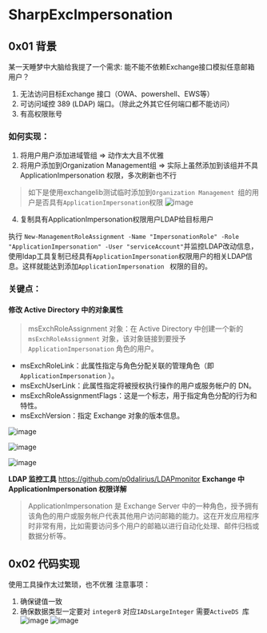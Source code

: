 # SharpExcImpersonation
## 0x01 背景
某一天睡梦中大脑给我提了一个需求: 能不能不依赖Exchange接口模拟任意邮箱用户？
1. 无法访问目标Exchange 接口（OWA、powershell、EWS等）
2. 可访问域控 389 (LDAP) 端口。（除此之外其它任何端口都不能访问）
3. 有高权限账号

### 如何实现：
1. 将用户用户添加进域管组    =>  动作太大且不优雅
2. 将用户添加到Organization Management组  =>  实际上虽然添加到该组并不具ApplicationImpersonation 权限，多次刷新也不行
> 如下是使用exchangelib测试临时添加到`Organization Management `组的用户是否具有`ApplicationImpersonation`权限
![image](https://github.com/user-attachments/assets/07ad3b81-f03b-4458-a74b-0dcb5fcf151c)

4. 复制具有ApplicationImpersonation权限用户LDAP给目标用户

执行 `New-ManagementRoleAssignment -Name "ImpersonationRole" -Role "ApplicationImpersonation" -User "serviceAccount"`并监控LDAP改动信息，使用ldap工具复制已经具有`ApplicationImpersonation`权限用户的相关LDAP信息。这样就能达到添加`ApplicationImpersonation ` 权限的目的。

### 关键点：
#### 修改 Active Directory 中的对象属性 
>msExchRoleAssignment 对象：在 Active Directory 中创建一个新的 `msExchRoleAssignment` 对象，该对象链接到要授予` ApplicationImpersonation` 角色的用户。
- msExchRoleLink：此属性指定与角色分配关联的管理角色（即`ApplicationImpersonation` ）。
- msExchUserLink：此属性指定将被授权执行操作的用户或服务帐户的 DN。
- msExchRoleAssignmentFlags：这是一个标志，用于指定角色分配的行为和特性。
- msExchVersion：指定 Exchange 对象的版本信息。

![image](https://github.com/user-attachments/assets/30f6001e-8107-4be2-92f5-287889b84325)

![image](https://github.com/user-attachments/assets/7bd1bed6-743d-42c2-886e-2f25f32dfc44)

![image](https://github.com/user-attachments/assets/0f722804-c47d-48e1-9f2b-040a6e6a2cea)


**LDAP 监控工具** https://github.com/p0dalirius/LDAPmonitor
**Exchange 中 ApplicationImpersonation 权限详解**
> ApplicationImpersonation 是 Exchange Server 中的一种角色，授予拥有该角色的用户或服务帐户代表其他用户访问邮箱的能力。这在开发应用程序时非常有用，比如需要访问多个用户的邮箱以进行自动化处理、邮件归档或数据分析等。
## 0x02 代码实现
使用工具操作太过繁琐，也不优雅
注意事项：
1. 确保键值一致
2. 确保数据类型一定要对
`integer8` 对应`IADsLargeInteger` 需要`ActiveDS `库
![image](https://github.com/user-attachments/assets/1060ebc2-4de6-4412-9fbf-8a0891091e12)
![image](https://github.com/user-attachments/assets/46167a2c-db08-4802-9ac9-7704b3acae1c)






